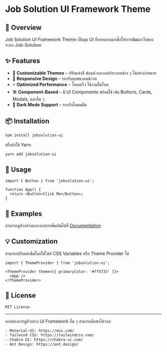 # Job Solution UI Framework Theme

## 📌 Overview
Job Solution UI Framework Theme เป็นชุด UI ที่ออกแบบมาเพื่อให้การพัฒนาเว็บของระบบ Job-Solution

## ✨ Features
- 🎨 **Customizable Themes** – ปรับแต่งสี ฟอนต์ และองค์ประกอบต่าง ๆ ได้อย่างง่ายดาย
- 📱 **Responsive Design** – รองรับทุกขนาดหน้าจอ
- ⚡ **Optimized Performance** – โหลดเร็ว ใช้งานลื่นไหล
- 🛠 **Component-Based** – มี UI Components พร้อมใช้ เช่น Buttons, Cards, Modals, และอื่น ๆ
- 🌙 **Dark Mode Support** – รองรับโหมดมืด

## 📦 Installation
```sh
npm install jobsolution-ui
```

หรือถ้าใช้ Yarn:
```sh
yarn add jobsolution-ui
```

## 🚀 Usage
```tsx
import { Button } from 'jobsolution-ui';

function App() {
  return <Button>Click Me</Button>;
}
```

## 🔗 Examples
สามารถดูตัวอย่างและเอกสารเพิ่มเติมได้ที่ [Documentation](https://example.com/docs)

## 💡 Customization
สามารถปรับแต่งธีมโดยใช้ไฟล์ CSS Variables หรือ Theme Provider ได้
```tsx
import { ThemeProvider } from 'jobsolution-ui';

<ThemeProvider theme={{ primaryColor: '#ff5733' }}>
  <App />
</ThemeProvider>
```

## 📄 License
```txt
MIT License
```

---
หากต้องการดูตัวอย่าง UI Framework อื่น ๆ สามารถศึกษาได้จาก:
```txt
- Material-UI: https://mui.com/
- Tailwind CSS: https://tailwindcss.com/
- Chakra UI: https://chakra-ui.com/
- Ant Design: https://ant.design/
```

